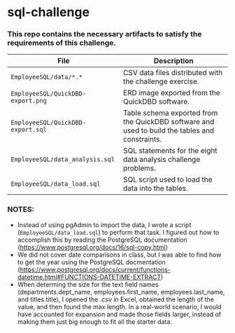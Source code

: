 # sql-challenge

### This repo contains the necessary artifacts to satisfy the requirements of this challenge.

| File | Description |
| - | - |
| `EmployeeSQL/data/*.*` | CSV data files distributed with the challenge exercise. |
| `EmployeeSQL/QuickDBD-export.png` | ERD image exported from the QuickDBD software. |
| `EmployeeSQL/QuickDBD-export.sql` | Table schema exported from the QuickDBD software and used to build the tables and constraints. |
| `EmployeeSQL/data_analysis.sql` | SQL statements for the eight data analysis challenge problems.  |
| `EmployeeSQL/data_load.sql` | SQL script used to load the data into the tables. |

### NOTES:
* Instead of using pgAdmin to import the data, I wrote a script (`EmployeeSQL/data_load.sql`) to perform that task.  I figured out how to accomplish this by reading the PostgreSQL documentation (https://www.postgresql.org/docs/16/sql-copy.html)
* We did not cover date comparisons in class, but I was able to find how to get the year using the PostgreSQL docmentation (https://www.postgresql.org/docs/current/functions-datetime.html#FUNCTIONS-DATETIME-EXTRACT)
* When determing the size for the text field names (departments.dept_name, employees.first_name, employees.last_name, and titles.title), I opened the .csv in Excel, obtained the length of the value, and then found the max length.  In a real-world scenario, I would have accounted for expansion and made those fields larger, instead of making them just big enough to fit all the starter data.
